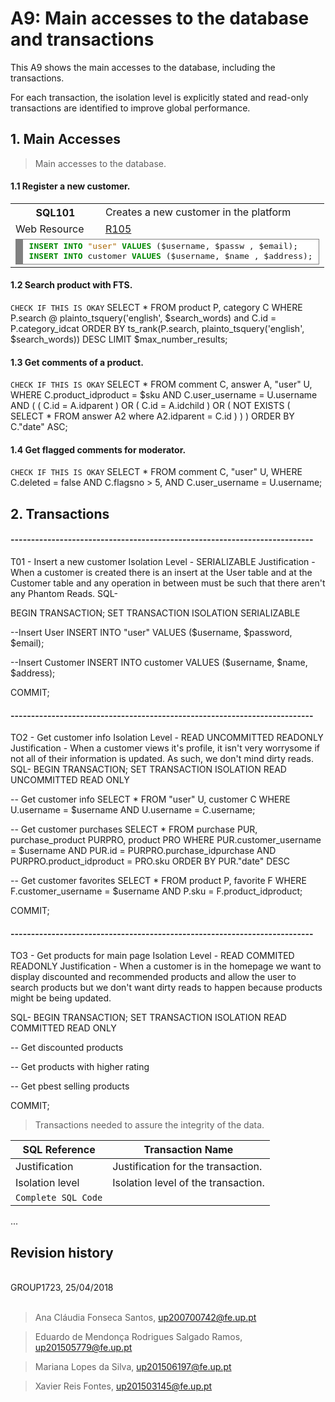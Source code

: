 # A9: Main accesses to the database and transactions

This A9 shows the main accesses to the database, including the transactions.

For each transaction, the isolation level is explicitly stated and read-only transactions are identified to improve global performance.

## 1. Main Accesses

> Main accesses to the database.

#### 1.1 Register a new customer.

<table>
	<tr>
		<th> SQL101</th>
		<td> Creates a new customer in the platform </td>
	</tr>
	<tr>
		<td> Web Resource  </td>
		<td class="col1"> <a href="https://github.com/xfontes42/lbaw1723/blob/artefacts/A7/A7.md#r105-register-action">R105</a></td>
	</tr>
	<tr>
		<td colspan="2">
			<!-- HTML generated using hilite.me --><div style="background: #ffffff; overflow:auto;width:auto;border:solid gray;border-width:.1em .1em .1em .8em;padding:.2em .6em;"><pre style="margin: 0; line-height: 125%"><span style="color: #008800; font-weight: bold">INSERT</span> <span style="color: #008800; font-weight: bold">INTO</span> <span style="color: #AA6600">&quot;user&quot;</span> <span style="color: #008800; font-weight: bold">VALUES</span> (<span style=" ">$</span>username, <span style=" ">$</span>passw , <span style=" ">$</span>email);
<span style="color: #008800; font-weight: bold">INSERT</span> <span style="color: #008800; font-weight: bold">INTO</span> customer <span style="color: #008800; font-weight: bold">VALUES</span> (<span style=" ">$</span>username, <span style=" ">$</span>name , <span style=" ">$</span>address);
</pre></div>
		</td>
	</tr>
</table>


#### 1.2 Search product with FTS.

``` CHECK IF THIS IS OKAY ```
SELECT * 
FROM product P, category C 
WHERE P.search @ plainto_tsquery('english', $search_words) and C.id = P.category_idcat
ORDER BY ts_rank(P.search, plainto_tsquery('english', $search_words)) DESC
LIMIT $max_number_results;


#### 1.3 Get comments of a product.

``` CHECK IF THIS IS OKAY ```
SELECT *
FROM comment C, answer A, "user" U,
WHERE 	C.product_idproduct = $sku 
	AND C.user_username = U.username
	AND ( ( C.id = A.idparent ) OR ( C.id = A.idchild ) OR ( NOT EXISTS ( SELECT * FROM  answer A2 where A2.idparent = C.id ) ) )
ORDER BY C."date" ASC;

#### 1.4 Get flagged comments for moderator.

``` CHECK IF THIS IS OKAY ```
SELECT * 
FROM comment C, "user" U,
WHERE 	C.deleted = false 
	AND C.flagsno > 5,
	AND C.user_username = U.username;


## 2. Transactions

#### --------------------------------------------------------------------------

T01 - Insert a new customer
Isolation Level - SERIALIZABLE
Justification - When a customer is created there is an insert at the User table and at the Customer table and any operation in between must be such that there aren't any Phantom Reads.
SQL-

BEGIN TRANSACTION;
SET TRANSACTION ISOLATION SERIALIZABLE

--Insert User
INSERT INTO "user" VALUES ($username, $password, $email);

--Insert Customer
INSERT INTO customer VALUES ($username, $name, $address);

COMMIT;

#### --------------------------------------------------------------------------

TO2 - Get customer info
Isolation Level - READ UNCOMMITTED READONLY
Justification - When a customer views it's profile, it isn't very worrysome if not all of their information is updated. As such, we don't mind dirty reads. 
SQL-
BEGIN TRANSACTION;
SET TRANSACTION ISOLATION READ UNCOMMITTED READ ONLY

-- Get customer info
SELECT * 
FROM "user" U, customer C
WHERE 	U.username = $username
	AND	U.username = C.username;

-- Get customer purchases
SELECT * 
FROM purchase PUR, purchase_product PURPRO, product PRO
WHERE	PUR.customer_username = $username
	AND PUR.id = PURPRO.purchase_idpurchase
	AND PURPRO.product_idproduct = PRO.sku
ORDER BY PUR."date" DESC

-- Get customer favorites
SELECT *
FROM product P, favorite F
WHERE 	F.customer_username = $username
	AND	P.sku = F.product_idproduct;

COMMIT;


#### --------------------------------------------------------------------------

TO3 - Get products for main page
Isolation Level - READ COMMITED READONLY
Justification - When a customer is in the homepage we want to display discounted and recommended products and allow the user to search products but we don't want dirty reads to happen because products might be being updated.

SQL- 
BEGIN TRANSACTION;
SET TRANSACTION ISOLATION READ COMMITTED READ ONLY

-- Get discounted products


-- Get products with higher rating


-- Get pbest selling products


COMMIT;





> Transactions needed to assure the integrity of the data.

| SQL Reference   | Transaction Name                    |
| --------------- | ----------------------------------- |
| Justification   | Justification for the transaction.  |
| Isolation level | Isolation level of the transaction. |
| `Complete SQL Code`                                   |

...

## Revision history

<br>
GROUP1723, 25/04/2018
<br>
<br>

> Ana Cláudia Fonseca Santos, up200700742@fe.up.pt

> Eduardo de Mendonça Rodrigues Salgado Ramos, up201505779@fe.up.pt

> Mariana Lopes da Silva, up201506197@fe.up.pt

> Xavier Reis Fontes, up201503145@fe.up.pt
